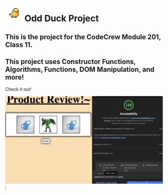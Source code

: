# <img height="55" src="https://github.com/ConnerKT/odd-duck/blob/9c13a2242f240d1706ad89a4072db81a5474936e/misc_src/j221odxep5p01.gif"/> Odd Duck Project

## This is the project for the CodeCrew Module 201, Class 11.

## This project uses Constructor Functions, Algorithms, Functions, DOM Manipulation, and more!

Check it out!

![Hire Me Google](./misc_src/hiremegoogle.png);
